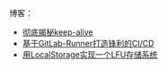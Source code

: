 博客：
- [彻底揭秘keep-alive](https://github.com/qiudongwei/blog/issues/4)
- [基于GitLab-Runner打造锋利的CI/CD](https://github.com/qiudongwei/blog/issues/2)
- [用LocalStorage实现一个LFU存储系统](https://github.com/qiudongwei/blog/issues/3)
